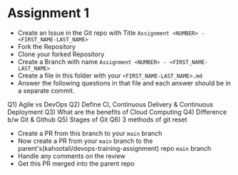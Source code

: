 # Assignment 1

- Create an Issue in the Git repo with Title `Assignment <NUMBER> - <FIRST_NAME-LAST_NAME>`
- Fork the Repository
- Clone your forked Repository
- Create a Branch with name `Assignment <NUMBER> - <FIRST_NAME-LAST_NAME>`
- Create a file in this folder with your `<FIRST_NAME-LAST_NAME>.md`
- Answer the following questions in that file and each answer should be in a separate commit.

Q1) Agile vs DevOps
Q2) Define CI, Continuous Delivery & Continuous Deployment
Q3) What are the benefits of Cloud Computing
Q4) Difference b/w Git & Github
Q5) Stages of Git
Q6) 3 methods of git reset

- Create a PR from this branch to your `main` branch
- Now create a PR from your `main` branch to the parent's(kahootali/devops-training-assignment) repo `main` branch
- Handle any comments on the review
- Get this PR merged into the parent repo
